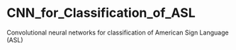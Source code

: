 # CNN_for_Classification_of_ASL
Convolutional neural networks for classification of American Sign Language (ASL)
